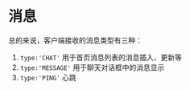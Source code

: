 # 消息

总的来说，客户端接收的消息类型有三种：
1. `type:'CHAT'` 用于首页消息列表的消息插入、更新等
2. `type:'MESSAGE'` 用于聊天对话框中的消息显示
3. `type:'PING'` 心跳
<img :src="$withBase('/imgs/im/chatroom.png')" style="transform:scale(0.9);">


